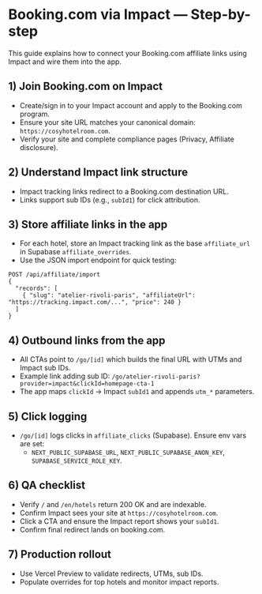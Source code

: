 # Booking.com via Impact — Step-by-step

This guide explains how to connect your Booking.com affiliate links using Impact and wire them into the app.

## 1) Join Booking.com on Impact
- Create/sign in to your Impact account and apply to the Booking.com program.
- Ensure your site URL matches your canonical domain: `https://cosyhotelroom.com`.
- Verify your site and complete compliance pages (Privacy, Affiliate disclosure).

## 2) Understand Impact link structure
- Impact tracking links redirect to a Booking.com destination URL.
- Links support sub IDs (e.g., `subId1`) for click attribution.

## 3) Store affiliate links in the app
- For each hotel, store an Impact tracking link as the base `affiliate_url` in Supabase `affiliate_overrides`.
- Use the JSON import endpoint for quick testing:

```http
POST /api/affiliate/import
{
  "records": [
    { "slug": "atelier-rivoli-paris", "affiliateUrl": "https://tracking.impact.com/...", "price": 240 }
  ]
}
```

## 4) Outbound links from the app
- All CTAs point to `/go/[id]` which builds the final URL with UTMs and Impact sub IDs.
- Example link adding sub ID: `/go/atelier-rivoli-paris?provider=impact&clickId=homepage-cta-1`
- The app maps `clickId` → Impact `subId1` and appends `utm_*` parameters.

## 5) Click logging
- `/go/[id]` logs clicks in `affiliate_clicks` (Supabase). Ensure env vars are set:
  - `NEXT_PUBLIC_SUPABASE_URL`, `NEXT_PUBLIC_SUPABASE_ANON_KEY`, `SUPABASE_SERVICE_ROLE_KEY`.

## 6) QA checklist
- Verify `/` and `/en/hotels` return 200 OK and are indexable.
- Confirm Impact sees your site at `https://cosyhotelroom.com`.
- Click a CTA and ensure the Impact report shows your `subId1`.
- Confirm final redirect lands on booking.com.

## 7) Production rollout
- Use Vercel Preview to validate redirects, UTMs, sub IDs.
- Populate overrides for top hotels and monitor impact reports.

